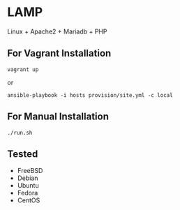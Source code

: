 LAMP
===

Linux + Apache2 + Mariadb + PHP

## For Vagrant Installation

```
vagrant up
```
or

```
ansible-playbook -i hosts provision/site.yml -c local
```
## For Manual Installation

```
./run.sh

```

## Tested

- FreeBSD
- Debian
- Ubuntu
- Fedora
- CentOS
